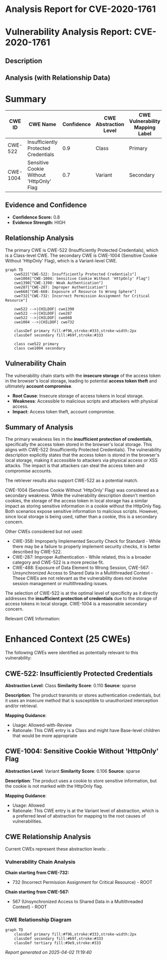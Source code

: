 # Analysis Report for CVE-2020-1761

# Vulnerability Analysis Report: CVE-2020-1761

## Description



## Analysis (with Relationship Data)

# Summary
| CWE ID | CWE Name | Confidence | CWE Abstraction Level | CWE Vulnerability Mapping Label | CWE-Vulnerability Mapping Notes |
|---|---|---|---|---|---|
| CWE-522 | Insufficiently Protected Credentials | 0.9 | Class | Primary | Allowed-with-Review |
| CWE-1004 | Sensitive Cookie Without 'HttpOnly' Flag | 0.7 | Variant | Secondary | Allowed |

## Evidence and Confidence

*   **Confidence Score:** 0.8
*   **Evidence Strength:** HIGH

## Relationship Analysis
The primary CWE is CWE-522 (Insufficiently Protected Credentials), which is a Class-level CWE. The secondary CWE is CWE-1004 (Sensitive Cookie Without 'HttpOnly' Flag), which is a Variant-level CWE.

```mermaid
graph TD
    cwe522["CWE-522: Insufficiently Protected Credentials"]
    cwe1004["CWE-1004: Sensitive Cookie Without 'HttpOnly' Flag"]
    cwe1390["CWE-1390: Weak Authentication"]
    cwe287["CWE-287: Improper Authentication"]
    cwe668["CWE-668: Exposure of Resource to Wrong Sphere"]
    cwe732["CWE-732: Incorrect Permission Assignment for Critical Resource"]
    
    cwe522 -->|CHILDOF| cwe1390
    cwe522 -->|CHILDOF| cwe287
    cwe522 -->|CHILDOF| cwe668
    cwe1004 -->|CHILDOF| cwe732
    
    classDef primary fill:#f96,stroke:#333,stroke-width:2px
    classDef secondary fill:#69f,stroke:#333
    
    class cwe522 primary
    class cwe1004 secondary
```

## Vulnerability Chain
The vulnerability chain starts with the **insecure storage** of the access token in the browser's local storage, leading to potential **access token theft** and ultimately **account compromise**.
  - **Root Cause**: Insecure storage of access tokens in local storage.
  - **Weakness**: Accessible to malicious scripts and attackers with physical access.
  - **Impact**: Access token theft, account compromise.

## Summary of Analysis
The primary weakness lies in the **insufficient protection of credentials**, specifically the access token stored in the browser's local storage. This aligns with CWE-522 (Insufficiently Protected Credentials). The vulnerability description explicitly states that the access token is stored in the browser's local storage, making it accessible to attackers via physical access or XSS attacks. The impact is that attackers can steal the access token and compromise accounts.

The retriever results also support CWE-522 as a potential match.

CWE-1004 (Sensitive Cookie Without 'HttpOnly' Flag) was considered as a secondary weakness. While the vulnerability description doesn't mention cookies, the storage of the access token in local storage has a similar impact as storing sensitive information in a cookie without the HttpOnly flag. Both scenarios expose sensitive information to malicious scripts. However, since local storage is being used, rather than a cookie, this is a secondary concern.

Other CWEs considered but not used:
*   CWE-358: Improperly Implemented Security Check for Standard - While there may be a failure to properly implement security checks, it is better described by CWE-522.
*   CWE-287: Improper Authentication - While related, this is a broader category and CWE-522 is a more precise fit.
*   CWE-488: Exposure of Data Element to Wrong Session, CWE-567: Unsynchronized Access to Shared Data in a Multithreaded Context - These CWEs are not relevant as the vulnerability does not involve session management or multithreading issues.

The selection of CWE-522 is at the optimal level of specificity as it directly addresses the **insufficient protection of credentials** due to the storage of access tokens in local storage. CWE-1004 is a reasonable secondary concern.

Relevant CWE Information:

# Enhanced Context (25 CWEs)
The following CWEs were identified as potentially relevant to this vulnerability:

## CWE-522: Insufficiently Protected Credentials
**Abstraction Level**: Class
**Similarity Score**: 0.110
**Source**: sparse

**Description**:
The product transmits or stores authentication credentials, but it uses an insecure method that is susceptible to unauthorized interception and/or retrieval.

**Mapping Guidance**:
- Usage: Allowed-with-Review
- Rationale: This CWE entry is a Class and might have Base-level children that would be more appropriate

## CWE-1004: Sensitive Cookie Without 'HttpOnly' Flag
**Abstraction Level**: Variant
**Similarity Score**: 0.106
**Source**: sparse

**Description**:
The product uses a cookie to store sensitive information, but the cookie is not marked with the HttpOnly flag.

**Mapping Guidance**:
- Usage: Allowed
- Rationale: This CWE entry is at the Variant level of abstraction, which is a preferred level of abstraction for mapping to the root causes of vulnerabilities.


## CWE Relationship Analysis

Current CWEs represent these abstraction levels: .


### Vulnerability Chain Analysis

**Chain starting from CWE-732:**
- 732 (Incorrect Permission Assignment for Critical Resource) - ROOT


**Chain starting from CWE-567:**
- 567 (Unsynchronized Access to Shared Data in a Multithreaded Context) - ROOT



### CWE Relationship Diagram

```mermaid
graph TD
    classDef primary fill:#f96,stroke:#333,stroke-width:2px
    classDef secondary fill:#69f,stroke:#333
    classDef tertiary fill:#9e9,stroke:#333
```



*Report generated on 2025-04-02 11:19:40*
